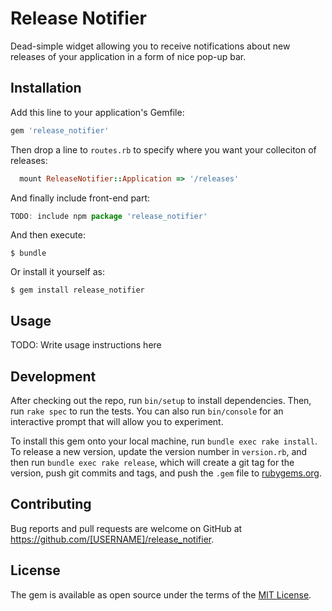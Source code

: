 # Release Notifier

Dead-simple widget allowing you to receive notifications about new releases of your application in a form of nice pop-up bar.

## Installation

Add this line to your application's Gemfile:

```ruby
gem 'release_notifier'
```

Then drop a line to `routes.rb` to specify where you want your colleciton of releases:

```ruby
  mount ReleaseNotifier::Application => '/releases'
```

And finally include front-end part:

```javascript
TODO: include npm package 'release_notifier'
```

And then execute:

    $ bundle

Or install it yourself as:

    $ gem install release_notifier

## Usage

TODO: Write usage instructions here

## Development

After checking out the repo, run `bin/setup` to install dependencies. Then, run `rake spec` to run the tests. You can also run `bin/console` for an interactive prompt that will allow you to experiment.

To install this gem onto your local machine, run `bundle exec rake install`. To release a new version, update the version number in `version.rb`, and then run `bundle exec rake release`, which will create a git tag for the version, push git commits and tags, and push the `.gem` file to [rubygems.org](https://rubygems.org).

## Contributing

Bug reports and pull requests are welcome on GitHub at https://github.com/[USERNAME]/release_notifier.


## License

The gem is available as open source under the terms of the [MIT License](http://opensource.org/licenses/MIT).

